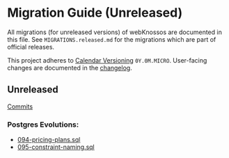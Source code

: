 # Migration Guide (Unreleased)
All migrations (for unreleased versions) of webKnossos are documented in this file.
See `MIGRATIONS.released.md` for the migrations which are part of official releases.

This project adheres to [Calendar Versioning](http://calver.org/) `0Y.0M.MICRO`.
User-facing changes are documented in the [changelog](CHANGELOG.released.md).

## Unreleased
[Commits](https://github.com/scalableminds/webknossos/compare/23.01.0...HEAD)

### Postgres Evolutions:

- [094-pricing-plans.sql](conf/evolutions/reversions/094-pricing-plans.sql)
- [095-constraint-naming.sql](conf/evolutions/reversions/095-constraint-naming.sql)
